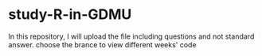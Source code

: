 # study-R-in-GDMU
In this repository, I will upload the file including questions and not standard answer. 
choose the brance to view different weeks' code

